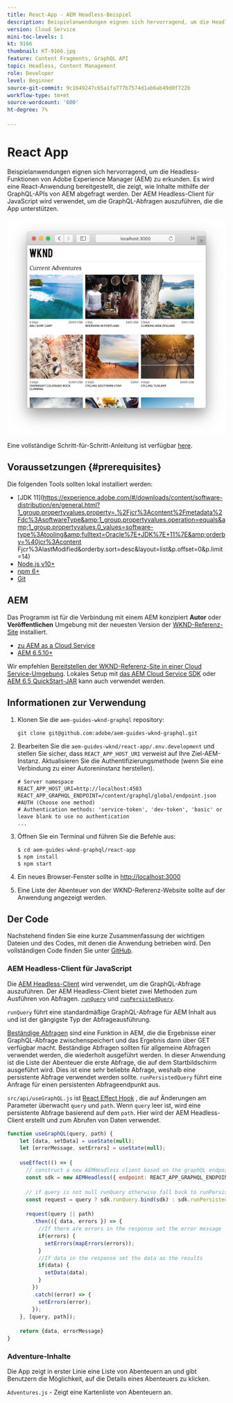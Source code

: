 ```yaml
---
title: React-App - AEM Headless-Beispiel
description: Beispielanwendungen eignen sich hervorragend, um die Headless-Funktionen von Adobe Experience Manager (AEM) zu erkunden. Es wird eine React-Anwendung bereitgestellt, die zeigt, wie Inhalte mithilfe der GraphQL-APIs von AEM abgefragt werden. Der AEM Headless-Client für JavaScript wird verwendet, um die GraphQL-Abfragen auszuführen, die die App unterstützen.
version: Cloud Service
mini-toc-levels: 1
kt: 9166
thumbnail: KT-9166.jpg
feature: Content Fragments, GraphQL API
topic: Headless, Content Management
role: Developer
level: Beginner
source-git-commit: 9c1649247c65a1fa777b7574d1ab6ab49d0f722b
workflow-type: tm+mt
source-wordcount: '600'
ht-degree: 7%

---
```



# React App

Beispielanwendungen eignen sich hervorragend, um die Headless-Funktionen von Adobe Experience Manager (AEM) zu erkunden. Es wird eine React-Anwendung bereitgestellt, die zeigt, wie Inhalte mithilfe der GraphQL-APIs von AEM abgefragt werden. Der AEM Headless-Client für JavaScript wird verwendet, um die GraphQL-Abfragen auszuführen, die die App unterstützen.

![React Application](./assets/react-screenshot.png)

Eine vollständige Schritt-für-Schritt-Anleitung ist verfügbar [here](https://experienceleague.adobe.com/docs/experience-manager-learn/getting-started-with-aem-headless/graphql/multi-step/overview.html?lang=de).

## Voraussetzungen {#prerequisites}

Die folgenden Tools sollten lokal installiert werden:

* [JDK 11](https://experience.adobe.com/#/downloads/content/software-distribution/en/general.html?1_group.propertyvalues.property=.%2Fjcr%3Acontent%2Fmetadata%2Fdc%3AsoftwareType&amp;1_group.propertyvalues.operation=equals&amp;1_group.propertyvalues.0_values=software-type%3Atooling&amp;fulltext=Oracle%7E+JDK%7E+11%7E&amp;orderby=%40jcr%3Acontent Fjcr%3AlastModified&amp;orderby.sort=desc&amp;layout=list&amp;p.offset=0&amp;p.limit=14)
* [Node.js v10+](https://nodejs.org/en/)
* [npm 6+](https://www.npmjs.com/)
* [Git](https://git-scm.com/)

## AEM

Das Programm ist für die Verbindung mit einem AEM konzipiert **Autor** oder **Veröffentlichen** Umgebung mit der neuesten Version der [WKND-Referenz-Site](https://github.com/adobe/aem-guides-wknd/releases/latest) installiert.

* [ zu AEM as a Cloud Service](https://experienceleague.adobe.com/docs/experience-manager-cloud-service/overview/introduction.html)
* [AEM 6.5.10+](https://experienceleague.adobe.com/docs/experience-manager-65/release-notes/service-pack/new-features-latest-service-pack.html?lang=de)

Wir empfehlen [Bereitstellen der WKND-Referenz-Site in einer Cloud Service-Umgebung](https://experienceleague.adobe.com/docs/experience-manager-cloud-service/implementing/deploying/overview.html#coding-against-the-right-aem-version). Lokales Setup mit [das AEM Cloud Service SDK](https://experienceleague.adobe.com/docs/experience-manager-learn/cloud-service/local-development-environment-set-up/overview.html) oder [AEM 6.5 QuickStart-JAR](https://experienceleague.adobe.com/docs/experience-manager-learn/foundation/development/set-up-a-local-aem-development-environment.html?lang=en#install-local-aem-instances) kann auch verwendet werden.

## Informationen zur Verwendung

1. Klonen Sie die `aem-guides-wknd-graphql` repository:

   ```shell
   git clone git@github.com:adobe/aem-guides-wknd-graphql.git
   ```

1. Bearbeiten Sie die `aem-guides-wknd/react-app/.env.development` und stellen Sie sicher, dass `REACT_APP_HOST_URI` verweist auf Ihre Ziel-AEM-Instanz. Aktualisieren Sie die Authentifizierungsmethode (wenn Sie eine Verbindung zu einer Autoreninstanz herstellen).

   ```plain
   # Server namespace
   REACT_APP_HOST_URI=http://localhost:4503
   REACT_APP_GRAPHQL_ENDPOINT=/content/graphql/global/endpoint.json
   #AUTH (Choose one method)
   # Authentication methods: 'service-token', 'dev-token', 'basic' or leave blank to use no authentication
   ...
   ```

1. Öffnen Sie ein Terminal und führen Sie die Befehle aus:

   ```shell
   $ cd aem-guides-wknd-graphql/react-app
   $ npm install
   $ npm start
   ```
1. Ein neues Browser-Fenster sollte in [http://localhost:3000](http://localhost:3000)
1. Eine Liste der Abenteuer von der WKND-Referenz-Website sollte auf der Anwendung angezeigt werden.

## Der Code

Nachstehend finden Sie eine kurze Zusammenfassung der wichtigen Dateien und des Codes, mit denen die Anwendung betrieben wird. Den vollständigen Code finden Sie unter [GitHub](https://github.com/adobe/aem-guides-wknd-graphql).

### AEM Headless-Client für JavaScript

Die [AEM Headless-Client](https://github.com/adobe/aem-headless-client-js) wird verwendet, um die GraphQL-Abfrage auszuführen. Der AEM Headless-Client bietet zwei Methoden zum Ausführen von Abfragen. [`runQuery`](https://github.com/adobe/aem-headless-client-js/blob/main/api-reference.md#aemheadlessrunqueryquery-options--promiseany) und [`runPersistedQuery`](https://github.com/adobe/aem-headless-client-js/blob/main/api-reference.md#aemheadlessrunpersistedquerypath-variables-options--promiseany).

`runQuery` führt eine standardmäßige GraphQL-Abfrage für AEM Inhalt aus und ist der gängigste Typ der Abfrageausführung.

[Beständige Abfragen](https://experienceleague.adobe.com/docs/experience-manager-learn/getting-started-with-aem-headless/graphql/video-series/graphql-persisted-queries.html) sind eine Funktion in AEM, die die Ergebnisse einer GraphQL-Abfrage zwischenspeichert und das Ergebnis dann über GET verfügbar macht. Beständige Abfragen sollten für allgemeine Abfragen verwendet werden, die wiederholt ausgeführt werden. In dieser Anwendung ist die Liste der Abenteuer die erste Abfrage, die auf dem Startbildschirm ausgeführt wird. Dies ist eine sehr beliebte Abfrage, weshalb eine persistente Abfrage verwendet werden sollte. `runPersistedQuery` führt eine Anfrage für einen persistenten Abfrageendpunkt aus.

`src/api/useGraphQL.js` ist [React Effect Hook](https://reactjs.org/docs/hooks-overview.html#effect-hook) , die auf Änderungen am Parameter überwacht `query` und `path`. Wenn `query` leer ist, wird eine persistente Abfrage basierend auf dem `path`. Hier wird der AEM Headless-Client erstellt und zum Abrufen von Daten verwendet.

```js
function useGraphQL(query, path) {
    let [data, setData] = useState(null);
    let [errorMessage, setErrors] = useState(null);

    useEffect(() => {
      // construct a new AEMHeadless client based on the graphQL endpoint
      const sdk = new AEMHeadless({ endpoint: REACT_APP_GRAPHQL_ENDPOINT })

      // if query is not null runQuery otherwise fall back to runPersistedQuery
      const request = query ? sdk.runQuery.bind(sdk) : sdk.runPersistedQuery.bind(sdk);

      request(query || path)
        .then(({ data, errors }) => {
          //If there are errors in the response set the error message
          if(errors) {
            setErrors(mapErrors(errors));
          }
          //If data in the response set the data as the results
          if(data) {
            setData(data);
          }
        })
        .catch((error) => {
          setErrors(error);
        });
    }, [query, path]);

    return {data, errorMessage}
}
```

### Adventure-Inhalte

Die App zeigt in erster Linie eine Liste von Abenteuern an und gibt Benutzern die Möglichkeit, auf die Details eines Abenteuers zu klicken.

`Adventures.js` - Zeigt eine Kartenliste von Abenteuern an.